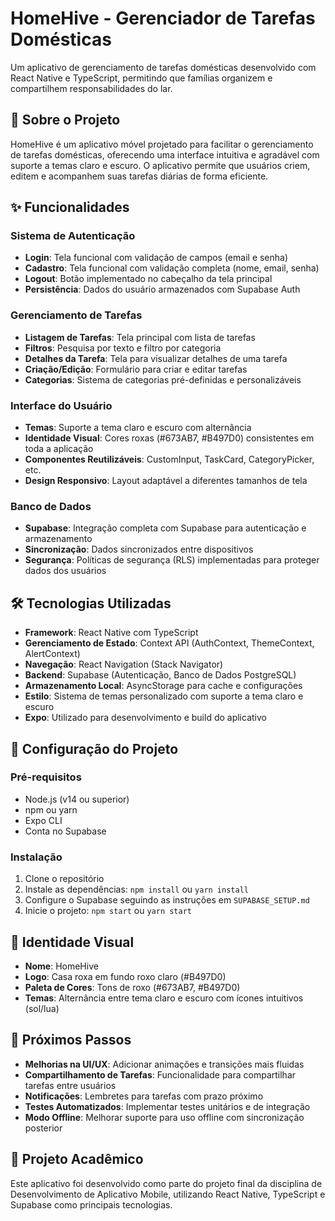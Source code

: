 # HomeHive - Gerenciador de Tarefas Domésticas

Um aplicativo de gerenciamento de tarefas domésticas desenvolvido com React Native e TypeScript, permitindo que famílias organizem e compartilhem responsabilidades do lar.

## 📱 Sobre o Projeto

HomeHive é um aplicativo móvel projetado para facilitar o gerenciamento de tarefas domésticas, oferecendo uma interface intuitiva e agradável com suporte a temas claro e escuro. O aplicativo permite que usuários criem, editem e acompanhem suas tarefas diárias de forma eficiente.

## ✨ Funcionalidades

### Sistema de Autenticação
- **Login**: Tela funcional com validação de campos (email e senha)
- **Cadastro**: Tela funcional com validação completa (nome, email, senha)
- **Logout**: Botão implementado no cabeçalho da tela principal
- **Persistência**: Dados do usuário armazenados com Supabase Auth

### Gerenciamento de Tarefas
- **Listagem de Tarefas**: Tela principal com lista de tarefas
- **Filtros**: Pesquisa por texto e filtro por categoria
- **Detalhes da Tarefa**: Tela para visualizar detalhes de uma tarefa
- **Criação/Edição**: Formulário para criar e editar tarefas
- **Categorias**: Sistema de categorias pré-definidas e personalizáveis

### Interface do Usuário
- **Temas**: Suporte a tema claro e escuro com alternância
- **Identidade Visual**: Cores roxas (#673AB7, #B497D0) consistentes em toda a aplicação
- **Componentes Reutilizáveis**: CustomInput, TaskCard, CategoryPicker, etc.
- **Design Responsivo**: Layout adaptável a diferentes tamanhos de tela

### Banco de Dados
- **Supabase**: Integração completa com Supabase para autenticação e armazenamento
- **Sincronização**: Dados sincronizados entre dispositivos
- **Segurança**: Políticas de segurança (RLS) implementadas para proteger dados dos usuários

## 🛠️ Tecnologias Utilizadas

- **Framework**: React Native com TypeScript
- **Gerenciamento de Estado**: Context API (AuthContext, ThemeContext, AlertContext)
- **Navegação**: React Navigation (Stack Navigator)
- **Backend**: Supabase (Autenticação, Banco de Dados PostgreSQL)
- **Armazenamento Local**: AsyncStorage para cache e configurações
- **Estilo**: Sistema de temas personalizado com suporte a tema claro e escuro
- **Expo**: Utilizado para desenvolvimento e build do aplicativo

## 🔧 Configuração do Projeto

### Pré-requisitos
- Node.js (v14 ou superior)
- npm ou yarn
- Expo CLI
- Conta no Supabase

### Instalação
1. Clone o repositório
2. Instale as dependências: `npm install` ou `yarn install`
3. Configure o Supabase seguindo as instruções em `SUPABASE_SETUP.md`
4. Inicie o projeto: `npm start` ou `yarn start`

## 🎨 Identidade Visual

- **Nome**: HomeHive
- **Logo**: Casa roxa em fundo roxo claro (#B497D0)
- **Paleta de Cores**: Tons de roxo (#673AB7, #B497D0)
- **Temas**: Alternância entre tema claro e escuro com ícones intuitivos (sol/lua)

## 🚀 Próximos Passos

- **Melhorias na UI/UX**: Adicionar animações e transições mais fluidas
- **Compartilhamento de Tarefas**: Funcionalidade para compartilhar tarefas entre usuários
- **Notificações**: Lembretes para tarefas com prazo próximo
- **Testes Automatizados**: Implementar testes unitários e de integração
- **Modo Offline**: Melhorar suporte para uso offline com sincronização posterior

## 📝 Projeto Acadêmico

Este aplicativo foi desenvolvido como parte do projeto final da disciplina de Desenvolvimento de Aplicativo Mobile, utilizando React Native, TypeScript e Supabase como principais tecnologias.